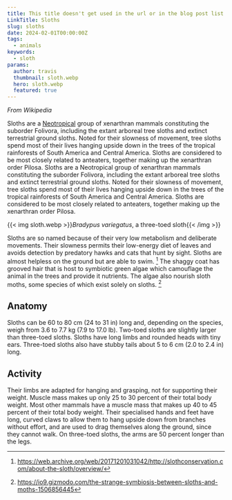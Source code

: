 ```yaml
---
title: This title doesn't get used in the url or in the blog post list
LinkTitle: Sloths
slug: sloths
date: 2024-02-01T00:00:00Z
tags:
  - animals
keywords:
  - sloth
params:
  author: travis
  thumbnail: sloth.webp
  hero: sloth.webp
  featured: true
---
```


_From Wikipedia_

Sloths are a [Neotropical](https://en.wikipedia.org/wiki/Neotropical_realm)
group of xenarthran mammals constituting the suborder Folivora, including the
extant arboreal tree sloths and extinct terrestrial ground sloths. Noted for
their slowness of movement, tree sloths spend most of their lives hanging upside
down in the trees of the tropical rainforests of South America and Central
America. Sloths are considered to be most closely related to anteaters, together
making up the xenarthran order Pilosa. Sloths are a Neotropical group of
xenarthran mammals constituting the suborder Folivora, including the extant
arboreal tree sloths and extinct terrestrial ground sloths. Noted for their
slowness of movement, tree sloths spend most of their lives hanging upside down
in the trees of the tropical rainforests of South America and Central America.
Sloths are considered to be most closely related to anteaters, together making
up the xenarthran order Pilosa.

{{< img sloth.webp >}}_Bradypus variegatus_, a three-toed sloth{{< /img >}}

Sloths are so named because of their very low metabolism and deliberate
movements. Their slowness permits their low-energy diet of leaves and avoids
detection by predatory hawks and cats that hunt by sight. Sloths are almost
helpless on the ground but are able to swim. [^1] The shaggy coat has grooved
hair that is host to symbiotic green algae which camouflage the animal in the
trees and provide it nutrients. The algae also nourish sloth moths, some species
of which exist solely on sloths. [^2]

[^1]:
    https://web.archive.org/web/20171201031042/http://slothconservation.com/about-the-sloth/overview/

[^2]:
    https://io9.gizmodo.com/the-strange-symbiosis-between-sloths-and-moths-1506856445

## Anatomy

Sloths can be 60 to 80 cm (24 to 31 in) long and, depending on the species,
weigh from 3.6 to 7.7 kg (7.9 to 17.0 lb). Two-toed sloths are slightly larger
than three-toed sloths. Sloths have long limbs and rounded heads with tiny ears.
Three-toed sloths also have stubby tails about 5 to 6 cm (2.0 to 2.4 in) long.

## Activity

Their limbs are adapted for hanging and grasping, not for supporting their
weight. Muscle mass makes up only 25 to 30 percent of their total body weight.
Most other mammals have a muscle mass that makes up 40 to 45 percent of their
total body weight. Their specialised hands and feet have long, curved claws to
allow them to hang upside down from branches without effort, and are used to
drag themselves along the ground, since they cannot walk. On three-toed sloths,
the arms are 50 percent longer than the legs.
